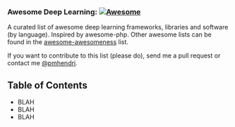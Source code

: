### Awesome Deep Learning: [![Awesome](https://cdn.rawgit.com/sindresorhus/awesome/d7305f38d29fed78fa85652e3a63e154dd8e8829/media/badge.svg)](https://github.com/paulhendricks/awesome-deep-learning)

A curated list of awesome deep learning frameworks, libraries and software (by language). Inspired by awesome-php.
Other awesome lists can be found in the [awesome-awesomeness](https://github.com/bayandin/awesome-awesomeness) list.

If you want to contribute to this list (please do), send me a pull request or contact me [@pmhendri](https://www.twitter.com/pmhendri).

## Table of Contents

* BLAH
* BLAH
* BLAH
